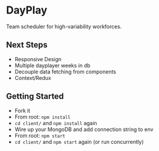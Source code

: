 # DayPlay
Team scheduler for high-variability workforces.
<!-- Check it out live: [DayPlay](https://github.com/facebook/create-react-app). -->

<!-- <a href="https://imgur.com/e0IyzEs"><img src="https://i.imgur.com/e0IyzEs.png" title="source: imgur.com" /></a> -->

## Next Steps
- Responsive Design
- Multiple dayplayer weeks in db
- Decouple data fetching from components
- Context/Redux

## Getting Started
- Fork it
- From root: `npm install`
- `cd client/` and `npm install` again
- Wire up your MongoDB and add connection string to env
- From root: `npm start`
- `cd client/` and `npm start` again (or run concurrently)

